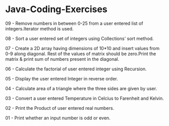 # Java-Coding-Exercises
09 - Remove numbers in between 0-25 from a user entered list of integers.Iterator method is used.

08 - Sort a user entered set of integers using Collections' sort method.

07 - Create a 2D array having dimensions of 10*10 and insert values from 0-9 along diagonal. Rest of the values of matrix should be zero.Print the matrix & print sum of numbers present in the diagonal.

06 - Calculate the factorial of user entered integer using Recursion.

05 - Display the user entered Integer in reverse order.

04 - Calculate area of a triangle where the three sides are given by user.

03 - Convert a user entered Temperature in Celcius to Farenheit and Kelvin.

02 - Print the Product of user entered real numbers.

01 - Print whether an input number is odd or even.






